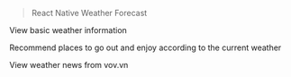 > React Native Weather Forecast

View basic weather information

Recommend places to go out and enjoy according to the current weather

View weather news from vov.vn
